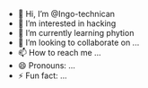 - 👋 Hi, I’m @Ingo-technican
- 👀 I’m interested in hacking
- 🌱 I’m currently learning phytion
- 💞️ I’m looking to collaborate on ...
- 📫 How to reach me ...
- 😄 Pronouns: ...
- ⚡ Fun fact: ...

<!---
Ingo-technican/Ingo-technican is a ✨ special ✨ repository because its `README.md` (this file) appears on your GitHub profile.
You can click the Preview link to take a look at your changes.
--->
